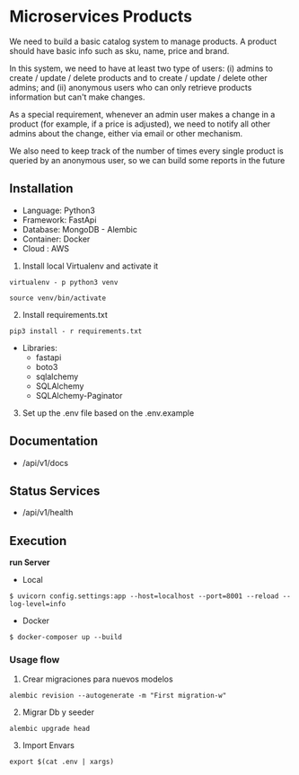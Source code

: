 # Microservices Products

We need to build a basic catalog system to manage products. A product should have basic info such as sku, name, price and brand.

In this system, we need to have at least two type of users: (i) admins to create / update / delete products and to create / update / delete other admins; and (ii) anonymous users who can only retrieve products information but can't make changes.

As a special requirement, whenever an admin user makes a change in a product (for example, if a price is adjusted), we need to notify all other admins about the change, either via email or other mechanism.

We also need to keep track of the number of times every single product is queried by an anonymous user, so we can build some reports in the future


## Installation

-   Language: Python3
-   Framework: FastApi
-   Database: MongoDB - Alembic
-   Container: Docker
-   Cloud : AWS


1.  Install local Virtualenv and activate it

```
virtualenv - p python3 venv
```

```
source venv/bin/activate
```

2.  Install requirements.txt

```
pip3 install - r requirements.txt
```
-   Libraries:
    - fastapi
    - boto3
    - sqlalchemy
    - SQLAlchemy
    - SQLAlchemy-Paginator

3.  Set up the .env file based on the .env.example

## Documentation

- /api/v1/docs

## Status Services
- /api/v1/health


## **Execution**

**run Server**

- Local
```
$ uvicorn config.settings:app --host=localhost --port=8001 --reload --log-level=info
```
- Docker

```
$ docker-composer up --build
```


### Usage flow

1. Crear migraciones para nuevos modelos
```
alembic revision --autogenerate -m "First migration-w"
```
2. Migrar Db y seeder
```
alembic upgrade head
```
3. Import Envars
```
export $(cat .env | xargs)
```

